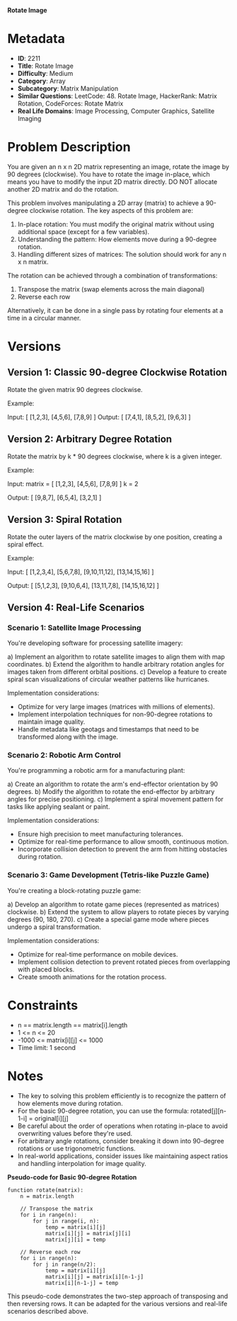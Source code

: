 **Rotate Image**

# Metadata

- **ID**: 2211
- **Title**: Rotate Image
- **Difficulty**: Medium
- **Category**: Array
- **Subcategory**: Matrix Manipulation
- **Similar Questions**: LeetCode: 48. Rotate Image, HackerRank: Matrix Rotation, CodeForces: Rotate Matrix
- **Real Life Domains**: Image Processing, Computer Graphics, Satellite Imaging

# Problem Description

You are given an n x n 2D matrix representing an image, rotate the image by 90 degrees (clockwise). You have to rotate the image in-place, which means you have to modify the input 2D matrix directly. DO NOT allocate another 2D matrix and do the rotation.

This problem involves manipulating a 2D array (matrix) to achieve a 90-degree clockwise rotation. The key aspects of this problem are:

1. In-place rotation: You must modify the original matrix without using additional space (except for a few variables).
2. Understanding the pattern: How elements move during a 90-degree rotation.
3. Handling different sizes of matrices: The solution should work for any n x n matrix.

The rotation can be achieved through a combination of transformations:
1. Transpose the matrix (swap elements across the main diagonal)
2. Reverse each row

Alternatively, it can be done in a single pass by rotating four elements at a time in a circular manner.

# Versions

## Version 1: Classic 90-degree Clockwise Rotation

Rotate the given matrix 90 degrees clockwise.

Example:

Input: 
[
  [1,2,3],
  [4,5,6],
  [7,8,9]
]
Output:
[
  [7,4,1],
  [8,5,2],
  [9,6,3]
]

## Version 2: Arbitrary Degree Rotation

Rotate the matrix by k * 90 degrees clockwise, where k is a given integer.

Example:

Input: 
matrix = [
  [1,2,3],
  [4,5,6],
  [7,8,9]
]
k = 2

Output:
[
  [9,8,7],
  [6,5,4],
  [3,2,1]
]

## Version 3: Spiral Rotation

Rotate the outer layers of the matrix clockwise by one position, creating a spiral effect.

Example:

Input:
[
  [1,2,3,4],
  [5,6,7,8],
  [9,10,11,12],
  [13,14,15,16]
]

Output:
[
  [5,1,2,3],
  [9,10,6,4],
  [13,11,7,8],
  [14,15,16,12]
]

## Version 4: Real-Life Scenarios

### Scenario 1: Satellite Image Processing

You're developing software for processing satellite imagery:

a) Implement an algorithm to rotate satellite images to align them with map coordinates.
b) Extend the algorithm to handle arbitrary rotation angles for images taken from different orbital positions.
c) Develop a feature to create spiral scan visualizations of circular weather patterns like hurricanes.

Implementation considerations:
- Optimize for very large images (matrices with millions of elements).
- Implement interpolation techniques for non-90-degree rotations to maintain image quality.
- Handle metadata like geotags and timestamps that need to be transformed along with the image.

### Scenario 2: Robotic Arm Control

You're programming a robotic arm for a manufacturing plant:

a) Create an algorithm to rotate the arm's end-effector orientation by 90 degrees.
b) Modify the algorithm to rotate the end-effector by arbitrary angles for precise positioning.
c) Implement a spiral movement pattern for tasks like applying sealant or paint.

Implementation considerations:
- Ensure high precision to meet manufacturing tolerances.
- Optimize for real-time performance to allow smooth, continuous motion.
- Incorporate collision detection to prevent the arm from hitting obstacles during rotation.

### Scenario 3: Game Development (Tetris-like Puzzle Game)

You're creating a block-rotating puzzle game:

a) Develop an algorithm to rotate game pieces (represented as matrices) clockwise.
b) Extend the system to allow players to rotate pieces by varying degrees (90, 180, 270).
c) Create a special game mode where pieces undergo a spiral transformation.

Implementation considerations:
- Optimize for real-time performance on mobile devices.
- Implement collision detection to prevent rotated pieces from overlapping with placed blocks.
- Create smooth animations for the rotation process.

# Constraints

- n == matrix.length == matrix[i].length
- 1 <= n <= 20
- -1000 <= matrix[i][j] <= 1000
- Time limit: 1 second

# Notes

- The key to solving this problem efficiently is to recognize the pattern of how elements move during rotation.
- For the basic 90-degree rotation, you can use the formula: rotated[j][n-1-i] = original[i][j]
- Be careful about the order of operations when rotating in-place to avoid overwriting values before they're used.
- For arbitrary angle rotations, consider breaking it down into 90-degree rotations or use trigonometric functions.
- In real-world applications, consider issues like maintaining aspect ratios and handling interpolation for image quality.

**Pseudo-code for Basic 90-degree Rotation**

```
function rotate(matrix):
    n = matrix.length
    
    // Transpose the matrix
    for i in range(n):
        for j in range(i, n):
            temp = matrix[i][j]
            matrix[i][j] = matrix[j][i]
            matrix[j][i] = temp
    
    // Reverse each row
    for i in range(n):
        for j in range(n/2):
            temp = matrix[i][j]
            matrix[i][j] = matrix[i][n-1-j]
            matrix[i][n-1-j] = temp
```

This pseudo-code demonstrates the two-step approach of transposing and then reversing rows. It can be adapted for the various versions and real-life scenarios described above.